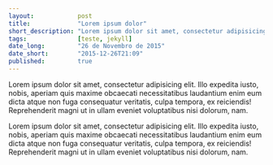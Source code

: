 ```yaml
---
layout:            post
title:             "Lorem ipsum dolor"
short_description: "Lorem ipsum dolor sit amet, consectetur adipisicing elit. Illo expedita iusto, nobis, aperiam quis maxime obcaecati necessitatibus laudantium enim"
tags:              [teste, jekyll]
date_long:         "26 de Novembro de 2015"
date_short:        "2015-12-26T21:09"
published:         true
---
```

Lorem ipsum dolor sit amet, consectetur adipisicing elit. Illo expedita iusto, nobis, aperiam quis maxime obcaecati necessitatibus laudantium enim eum dicta atque non fuga consequatur veritatis, culpa tempora, ex reiciendis! Reprehenderit magni ut in ullam eveniet voluptatibus nisi dolorum, nam.

Lorem ipsum dolor sit amet, consectetur adipisicing elit. Illo expedita iusto, nobis, aperiam quis maxime obcaecati necessitatibus laudantium enim eum dicta atque non fuga consequatur veritatis, culpa tempora, ex reiciendis! Reprehenderit magni ut in ullam eveniet voluptatibus nisi dolorum, nam.